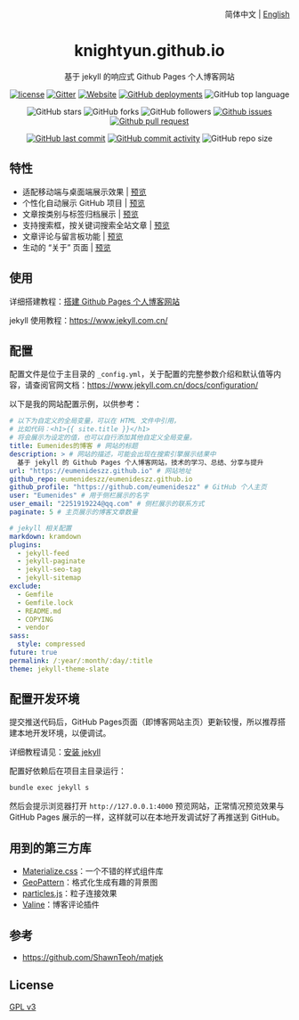 <div align="center">
    <div align="right">
        简体中文 | <a href="README-EN.md">English</a>
    </div>
    <h1>knightyun.github.io</h1>
    <p>基于 jekyll 的响应式 Github Pages 个人博客网站</p>

[![license](https://img.shields.io/github/license/eumenideszz/eumenideszz.github.io)](https://github.com/eumenideszz/eumenideszz.github.io/blob/master/COPYING)
[![Gitter](https://img.shields.io/gitter/room/eumenideszz/eumenideszz.github.i0)](https://gitter.im/eumenideszz-github-io/community?utm_source=badge&utm_medium=badge&utm_campaign=pr-badge)
[![Website](https://img.shields.io/website?down_color=lightgrey%09&down_message=offline&up_color=%09aqua&up_message=online&url=https%3A%2F%eumenideszz.github.io)](https://eumenideszz.github.io)
[![GitHub deployments](https://img.shields.io/github/deployments/eumenideszz/eumenideszz.github.io/github-pages)](https://github.com/eumenideszz/eumenideszz.github.io/deployments)
![GitHub top language](https://img.shields.io/github/languages/top/eumenideszz/eumenideszz.github.io)

![GitHub stars](https://img.shields.io/github/stars/eumenideszz/eumenideszz.github.io?style=flat)
![GitHub forks](https://img.shields.io/github/forks/eumenideszz/eumenideszz.github.io?style=flat)
![GitHub followers](https://img.shields.io/github/followers/eumenideszz?style=flat)
[![Github issues](https://img.shields.io/badge/issues-welcome-success)](https://github.com/eumenideszz/eumenideszz.github.io/issues)
[![Github pull request](https://img.shields.io/badge/pull%20request-welcome-success)](https://github.com/eumenideszz/eumenideszz.github.io/pulls)

[![GitHub last commit](https://img.shields.io/github/last-commit/eumenideszz/eumenideszz.github.io)](https://github.com/eumenideszz/eumenideszz.github.io/commit/master)
[![GitHub commit activity](https://img.shields.io/github/commit-activity/m/eumenideszz/eumenideszz.github.io)](https://github.com/eumenideszz/eumenideszz.github.io/graphs/commit-activity)
![GitHub repo size](https://img.shields.io/github/repo-size/eumenideszz/eumenideszz.github.io)
</div>

## 特性

- 适配移动端与桌面端展示效果 | [预览](https://eumenideszz.github.io)
- 个性化自动展示 GitHub 项目 | [预览](https://eumenideszz.github.io/projects)
- 文章按类别与标签归档展示 | [预览](https://eumenideszz.github.io/categories)
- 支持搜索框，按关键词搜索全站文章 | [预览](https://eumenideszz.github.io)
- 文章评论与留言板功能 | [预览](https://eumenideszz.github.io/message)
- 生动的 “关于” 页面 | [预览](https://eumenideszz.github.io/about)

## 使用

详细搭建教程：[搭建 Github Pages 个人博客网站](https://eumenideszz.github.io/2018/04/01/github-pages-blog)

jekyll 使用教程：<https://www.jekyll.com.cn/>

## 配置

配置文件是位于主目录的 `_config.yml`，关于配置的完整参数介绍和默认值等内容，请查阅官网文档：<https://www.jekyll.com.cn/docs/configuration/>

以下是我的网站配置示例，以供参考：
```yml
# 以下为自定义的全局变量，可以在 HTML 文件中引用，
# 比如代码：<h1>{{ site.title }}</h1> 
# 将会展示为设定的值，也可以自行添加其他自定义全局变量。
title: Eumenides的博客 # 网站的标题
description: > # 网站的描述，可能会出现在搜索引擎展示结果中
  基于 jekyll 的 Github Pages 个人博客网站，技术的学习、总结、分享与提升
url: "https://eumenideszz.github.io" # 网站地址
github_repo: eumenideszz/eumenideszz.github.io
github_profile: "https://github.com/eumenideszz" # GitHub 个人主页
user: "Eumenides" # 用于侧栏展示的名字
user_email: "2251919224@qq.com" # 侧栏展示的联系方式
paginate: 5 # 主页展示的博客文章数量

# jekyll 相关配置
markdown: kramdown
plugins:
  - jekyll-feed
  - jekyll-paginate
  - jekyll-seo-tag
  - jekyll-sitemap
exclude:
  - Gemfile
  - Gemfile.lock
  - README.md
  - COPYING
  - vendor
sass:
  style: compressed
future: true
permalink: /:year/:month/:day/:title
theme: jekyll-theme-slate
```

## 配置开发环境

提交推送代码后，GitHub Pages页面（即博客网站主页）更新较慢，所以推荐搭建本地开发环境，以便调试。

详细教程请见：[安装 jekyll](https://eumenideszz.github.io/2018/04/01/github-pages-blog#%E5%AE%89%E8%A3%85jekyll-)

配置好依赖后在项目主目录运行：
```cmd
bundle exec jekyll s
```

然后会提示浏览器打开 `http://127.0.0.1:4000` 预览网站，正常情况预览效果与 GitHub Pages 展示的一样，这样就可以在本地开发调试好了再推送到 GitHub。

## 用到的第三方库

- [Materialize.css](http://materializecss.com/)：一个不错的样式组件库
- [GeoPattern](http://btmills.github.io/geopattern/)：格式化生成有趣的背景图
- [particles.js](https://marcbruederlin.github.io/particles.js/)：粒子连接效果
- [Valine](https://valine.js.org/)：博客评论插件

## 参考

- https://github.com/ShawnTeoh/matjek

## License

[GPL v3](https://github.com/knightyun/knightyun.github.io/blob/master/COPYING)